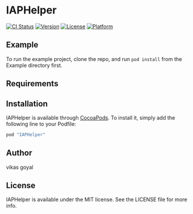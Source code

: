 # IAPHelper

[![CI Status](http://img.shields.io/travis/vikas4goyal@gmail.com/IAPHelper.svg?style=flat)](https://travis-ci.org/vikas4goyal@gmail.com/IAPHelper)
[![Version](https://img.shields.io/cocoapods/v/IAPHelper.svg?style=flat)](http://cocoapods.org/pods/IAPHelper)
[![License](https://img.shields.io/cocoapods/l/IAPHelper.svg?style=flat)](http://cocoapods.org/pods/IAPHelper)
[![Platform](https://img.shields.io/cocoapods/p/IAPHelper.svg?style=flat)](http://cocoapods.org/pods/IAPHelper)

## Example

To run the example project, clone the repo, and run `pod install` from the Example directory first.

## Requirements

## Installation

IAPHelper is available through [CocoaPods](http://cocoapods.org). To install
it, simply add the following line to your Podfile:

```ruby
pod "IAPHelper"
```

## Author

vikas goyal

## License

IAPHelper is available under the MIT license. See the LICENSE file for more info.
